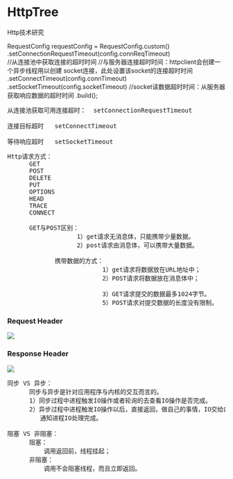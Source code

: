 # HttpTree
Http技术研究

RequestConfig requestConfig = RequestConfig.custom()
                    .setConnectionRequestTimeout(config.connReqTimeout)   
                    //从连接池中获取连接的超时时间
                    //与服务器连接超时时间：httpclient会创建一个异步线程用以创建  socket连接，此处设置该socket的连接超时时间
                    .setConnectTimeout(config.connTimeout)
                    .setSocketTimeout(config.socketTimeout)               //socket读数据超时时间：从服务器获取响应数据的超时时间
                    .build();


<pre>
从连接池获取可用连接超时：  setConnectionRequestTimeout
 
连接目标超时   setConnectTimeout

等待响应超时   setSocketTimeout    
</pre>

<pre>
Http请求方式：
      GET
      POST
      DELETE
      PUT
      OPTIONS
      HEAD
      TRACE
      CONNECT

      GET与POST区别：
                   1）get请求无消息体，只能携带少量数据。
                   2）post请求由消息体，可以携带大量数据。

             携带数据的方式：
                          1）get请求将数据放在URL地址中；
                          2）POST请求将数据放在消息体中；

                          3）GET请求提交的数据最多1024字节。
                          5）POST请求对提交数据的长度没有限制。
</pre>

### Request Header

![](https://i.imgur.com/cW0zrd5.png)

### Response Header

![](https://i.imgur.com/wrQDs6k.png)

<pre>
同步 VS 异步：
      同步与异步是针对应用程序与内核的交互而言的。
      1）同步过程中进程触发IO操作或者轮询的去查看IO操作是否完成。
      2）异步过程中进程触发IO操作以后，直接返回，做自己的事情，IO交给内核来处理，完成后内核
         通知进程IO处理完成。

阻塞 VS 非阻塞：
      阻塞：
          调用返回前，线程挂起；
      非阻塞：
          调用不会阻塞线程，而且立即返回。
</pre>


